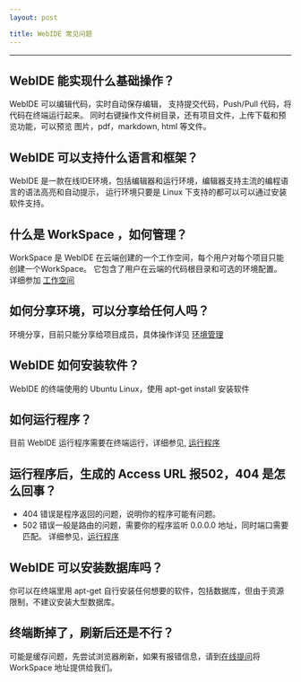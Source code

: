 ```yaml
---
layout: post

title: WebIDE 常见问题
---
```


---

## WebIDE 能实现什么基础操作？

WebIDE 可以编辑代码，实时自动保存编辑， 支持提交代码，Push/Pull 代码，将代码在终端运行起来。
同时右键操作文件树目录，还有项目文件，上传下载和预览功能，可以预览 图片，pdf，markdown, html 等文件。

## WebIDE 可以支持什么语言和框架？

WebIDE 是一款在线IDE环境，包括编辑器和运行环境，编辑器支持主流的编程语言的语法高亮和自动提示， 运行环境只要是 Linux 下支持的都可以可以通过安装软件支持。


## 什么是 WorkSpace ，如何管理？ 

WorkSpace 是 WebIDE 在云端创建的一个工作空间，每个用户对每个项目只能创建一个WorkSpace。
它包含了用户在云端的代码根目录和可选的环境配置。 详细参加 [工作空间](/help/doc/webide/workspace.html)

## 如何分享环境，可以分享给任何人吗？

环境分享，目前只能分享给项目成员，具体操作详见 [环境管理](/help/doc/webide/environment.html)

## WebIDE 如何安装软件？

WebIDE 的终端使用的 Ubuntu Linux，使用 apt-get install 安装软件

## 如何运行程序？

目前 WebIDE 运行程序需要在终端运行，详细参见, [运行程序](/help/doc/webide/execution.html)

## 运行程序后，生成的 Access URL 报502，404 是怎么回事？

 - 404 错误是程序返回的问题，说明你的程序可能有问题。
 - 502 错误一般是路由的问题，需要你的程序监听 0.0.0.0 地址，同时端口需要匹配。 
    详细参见，[运行程序](/help/doc/webide/execution.html)
 
## WebIDE 可以安装数据库吗？

你可以在终端里用 apt-get 自行安装任何想要的软件，包括数据库，但由于资源限制，不建议安装大型数据库。

## 终端断掉了，刷新后还是不行？

可能是缓存问题，先尝试浏览器刷新，如果有报错信息，请到[在线提问](https://coding.net/u/coding/p/Coding-Feedback/topic)将 WorkSpace 地址提供给我们。